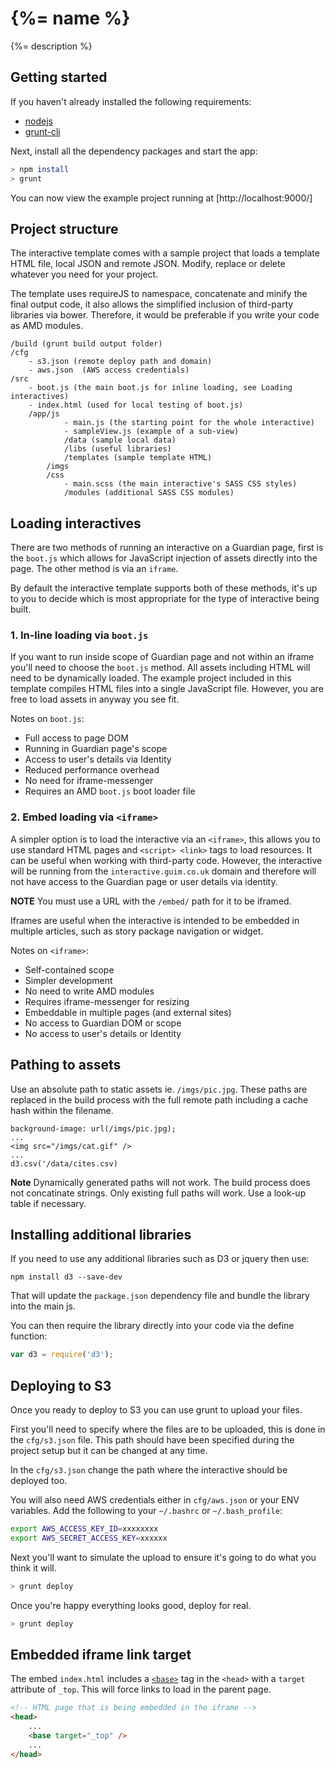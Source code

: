 # {%= name %}
{%= description %}

## Getting started
If you haven't already installed the following requirements:

* [nodejs](http://nodejs.org/download/)
* [grunt-cli](http://gruntjs.com/getting-started)

Next, install all the dependency packages and start the app:
```bash
> npm install
> grunt
```

You can now view the example project running at [http://localhost:9000/]

## Project structure
The interactive template comes with a sample project that loads a template HTML
file, local JSON and remote JSON. Modify, replace or delete whatever you need
for your project.

The template uses requireJS to namespace, concatenate and minify the final output
code, it also allows the simplified inclusion of third-party libraries via
bower. Therefore, it would be preferable if you write your code as AMD modules.

```
/build (grunt build output folder)
/cfg
    - s3.json (remote deploy path and domain)
    - aws.json  (AWS access credentials)
/src
    - boot.js (the main boot.js for inline loading, see Loading interactives)
    - index.html (used for local testing of boot.js)
    /app/js
            - main.js (the starting point for the whole interactive)
            - sampleView.js (example of a sub-view)
            /data (sample local data)
            /libs (useful libraries)
            /templates (sample template HTML)
        /imgs
        /css
            - main.scss (the main interactive's SASS CSS styles)
            /modules (additional SASS CSS modules)
```


## Loading interactives
There are two methods of running an interactive on a Guardian page, first is the
`boot.js` which allows for JavaScript injection of assets directly into the page.
The other method is via an `iframe`.

By default the interactive template supports both of these methods, it's up to
you to decide which is most appropriate for the type of interactive being built.

### 1. In-line loading via `boot.js`
If you want to run inside scope of Guardian page and not within an iframe you'll
need to choose the `boot.js` method. All assets including HTML will need to be
dynamically loaded. The example project included in this template compiles
HTML files into a single JavaScript file. However, you are free to load assets
in anyway you see fit.

Notes on `boot.js`:

* Full access to page DOM
* Running in Guardian page's scope
* Access to user's details via Identity
* Reduced performance overhead
* No need for iframe-messenger
* Requires an AMD `boot.js` boot loader file

### 2. Embed loading via `<iframe>`
A simpler option is to load the interactive via an `<iframe>`, this allows you to
use standard HTML pages and `<script> <link>` tags to load resources. It can be
useful when working with third-party code. However, the interactive will be
running from the `interactive.guim.co.uk` domain and therefore will not have
access to the Guardian page or user details via identity.

**NOTE**  You must use a URL with the `/embed/` path for it to be iframed.

Iframes are useful when the interactive is intended to be embedded in multiple
articles, such as story package navigation or widget.

Notes on `<iframe>`:

* Self-contained scope
* Simpler development
* No need to write AMD modules
* Requires iframe-messenger for resizing
* Embeddable in multiple pages (and external sites)
* No access to Guardian DOM or scope
* No access to user's details or Identity


## Pathing to assets
Use an absolute path to static assets ie. `/imgs/pic.jpg`. These paths are
replaced in the build process with the full remote path including a cache
hash within the filename.

```
background-image: url(/imgs/pic.jpg);
...
<img src="/imgs/cat.gif" />
...
d3.csv('/data/cites.csv)
```

**Note** Dynamically generated paths will not work. The build process does
not concatinate strings. Only existing full paths will work. Use a look-up
table if necessary.

## Installing additional libraries
If you need to use any additional libraries such as D3 or jquery then use:

`npm install d3 --save-dev`

That will update the `package.json` dependency file and bundle the library
into the main js.

You can then require the library directly into your code via the define function:

```javascript
var d3 = require('d3');
```

## Deploying to S3
Once you ready to deploy to S3 you can use grunt to upload your files.

First you'll need to specify where the files are to be uploaded, this
is done in the `cfg/s3.json` file. This path should have been specified
during the project setup but it can be changed at any time.

In the `cfg/s3.json` change the path where the interactive should be
deployed too.


You will also need AWS credentials either in `cfg/aws.json` or your ENV variables.
Add the following to your `~/.bashrc` or `~/.bash_profile`:

```bash
export AWS_ACCESS_KEY_ID=xxxxxxxx
export AWS_SECRET_ACCESS_KEY=xxxxxx
```

Next you'll want to simulate the upload to ensure it's going to do what
you think it will.
```bash
> grunt deploy
```

Once you're happy everything looks good, deploy for real.
```bash
> grunt deploy
```

## Embedded iframe link target
The embed `index.html` includes a [`<base>`](https://developer.mozilla.org/en-US/docs/Web/HTML/Element/base) tag in the `<head>` with a `target` attribute of `_top`. This will force links
to load in the parent page.

```html
<!-- HTML page that is being embedded in the iframe -->
<head>
    ...
    <base target="_top" />
    ...
</head>
```
